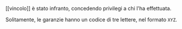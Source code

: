 [[vincolo]] è stato infranto, concedendo privilegi a chi l'ha effettuata.

Solitamente, le garanzie hanno un codice di tre lettere, nel formato `XYZ`.
